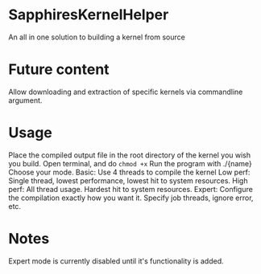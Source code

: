 # SapphiresKernelHelper
An all in one solution to building a kernel from source

# Future content
Allow downloading and extraction of specific kernels via commandline argument.

# Usage
Place the compiled output file in the root directory of the kernel you wish you build.
Open terminal, and do `chmod +x`
Run the program with ./{name}
Choose your mode. 
Basic: Use 4 threads to compile the kernel
Low perf: Single thread, lowest performance, lowest hit to system resources.
High perf: All thread usage. Hardest hit to system resources.
Expert: Configure the compilation exactly how you want it. Specify job threads, ignore error, etc. 

# Notes
Expert mode is currently disabled until it's functionality is added.
